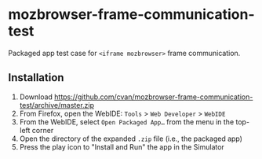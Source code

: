 # mozbrowser-frame-communication-test

Packaged app test case for `<iframe mozbrowser>` frame communication.


## Installation

1. Download https://github.com/cvan/mozbrowser-frame-communication-test/archive/master.zip
2. From Firefox, open the WebIDE: `Tools` > `Web Developer` > `WebIDE`
3. From the WebIDE, select `Open Packaged App…` from the menu in the top-left corner
4. Open the directory of the expanded `.zip` file (i.e., the packaged app)
5. Press the play icon to "Install and Run" the app in the Simulator
